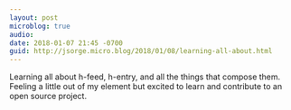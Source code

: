 ```yaml
---
layout: post
microblog: true
audio: 
date: 2018-01-07 21:45 -0700
guid: http://jsorge.micro.blog/2018/01/08/learning-all-about.html
---
```

Learning all about h-feed, h-entry, and all the things that compose them. Feeling a little out of my element but excited to learn and contribute to an open source project.
